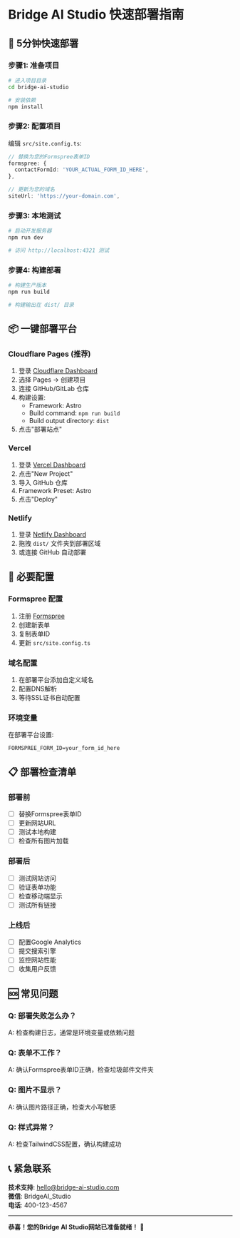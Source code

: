# Bridge AI Studio 快速部署指南

## 🚀 5分钟快速部署

### 步骤1: 准备项目
```bash
# 进入项目目录
cd bridge-ai-studio

# 安装依赖
npm install
```

### 步骤2: 配置项目
编辑 `src/site.config.ts`:
```typescript
// 替换为您的Formspree表单ID
formspree: {
  contactFormId: 'YOUR_ACTUAL_FORM_ID_HERE',
},

// 更新为您的域名
siteUrl: 'https://your-domain.com',
```

### 步骤3: 本地测试
```bash
# 启动开发服务器
npm run dev

# 访问 http://localhost:4321 测试
```

### 步骤4: 构建部署
```bash
# 构建生产版本
npm run build

# 构建输出在 dist/ 目录
```

## 📦 一键部署平台

### Cloudflare Pages (推荐)
1. 登录 [Cloudflare Dashboard](https://dash.cloudflare.com)
2. 选择 Pages → 创建项目
3. 连接 GitHub/GitLab 仓库
4. 构建设置:
   - Framework: Astro
   - Build command: `npm run build`
   - Build output directory: `dist`
5. 点击"部署站点"

### Vercel
1. 登录 [Vercel Dashboard](https://vercel.com)
2. 点击"New Project"
3. 导入 GitHub 仓库
4. Framework Preset: Astro
5. 点击"Deploy"

### Netlify
1. 登录 [Netlify Dashboard](https://netlify.com)
2. 拖拽 `dist/` 文件夹到部署区域
3. 或连接 GitHub 自动部署

## 🔧 必要配置

### Formspree 配置
1. 注册 [Formspree](https://formspree.io)
2. 创建新表单
3. 复制表单ID
4. 更新 `src/site.config.ts`

### 域名配置
1. 在部署平台添加自定义域名
2. 配置DNS解析
3. 等待SSL证书自动配置

### 环境变量
在部署平台设置:
```
FORMSPREE_FORM_ID=your_form_id_here
```

## 📋 部署检查清单

### 部署前
- [ ] 替换Formspree表单ID
- [ ] 更新网站URL
- [ ] 测试本地构建
- [ ] 检查所有图片加载

### 部署后
- [ ] 测试网站访问
- [ ] 验证表单功能
- [ ] 检查移动端显示
- [ ] 测试所有链接

### 上线后
- [ ] 配置Google Analytics
- [ ] 提交搜索引擎
- [ ] 监控网站性能
- [ ] 收集用户反馈

## 🆘 常见问题

### Q: 部署失败怎么办？
A: 检查构建日志，通常是环境变量或依赖问题

### Q: 表单不工作？
A: 确认Formspree表单ID正确，检查垃圾邮件文件夹

### Q: 图片不显示？
A: 确认图片路径正确，检查大小写敏感

### Q: 样式异常？
A: 检查TailwindCSS配置，确认构建成功

## 📞 紧急联系

**技术支持**: hello@bridge-ai-studio.com  
**微信**: BridgeAI_Studio  
**电话**: 400-123-4567

---

**恭喜！您的Bridge AI Studio网站已准备就绪！** 🎉